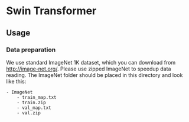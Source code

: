 # Swin Transformer

## Usage

### Data preparation
We use standard ImageNet 1K dataset, which you can download from http://image-net.org/. Please use zipped ImageNet to speedup data reading. The ImageNet folder should be placed in this directory and look like this:

```
- ImageNet
    - train_map.txt
    - train.zip
    - val_map.txt
    - val.zip
```